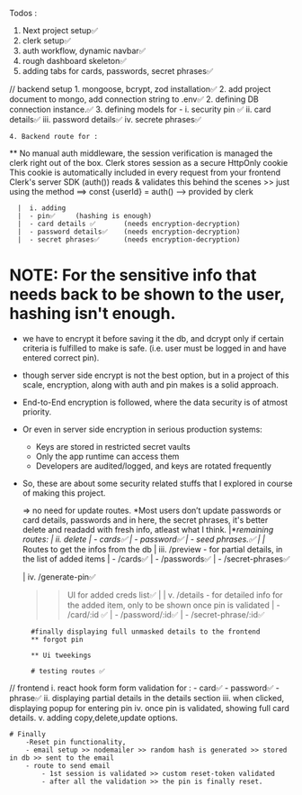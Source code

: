 

Todos : 

1. Next project setup✅
2. clerk setup✅
3. auth workflow, dynamic navbar✅
4. rough dashboard skeleton✅
5. adding tabs for cards, passwords, secret phrases✅

// backend setup
    1. mongoose, bcrypt, zod installation✅
    2. add project document to mongo, add connection string to .env✅
    2. defining DB connection instance.✅
    3. defining models for - 
        i. security pin ✅
        ii. card details✅
        iii. password details✅
        iv. secrete phrases✅

    4. Backend route for :

** No manual auth middleware, the session verification is managed the clerk right out of the box.
    Clerk stores session as a secure HttpOnly cookie
    This cookie is automatically included in every request from your frontend
    Clerk's server SDK (auth()) reads & validates this behind the scenes
    >> just using the method ==> const {userId} = auth() --> provided by clerk

      |  i. adding
      |  - pin✅     (hashing is enough)
      |  - card details ✅       (needs encryption-decryption)
      |  - password details✅    (needs encryption-decryption)
      |  - secret phrases✅      (needs encryption-decryption)

# NOTE: For the sensitive info that needs back to be shown to the user, hashing isn't enough.
- we have to encrypt it before saving it the db, and dcrypt only if certain criteria is fulfilled to make is safe. (i.e. user must be logged in and have entered correct pin).
- though server side encrypt is not the best option, but in a project of this scale, encryption, along with auth and pin makes is a solid approach.
- End-to-End encryption is followed, where the data security is of atmost priority. 
- Or even in server side encryption in serious production systems:
    - Keys are stored in restricted secret vaults
    - Only the app runtime can access them
    - Developers are audited/logged, and keys are rotated frequently
- So, these are about some security related stuffs that I explored in course of making this project.

    => no need for update routes.
    *Most users don’t update passwords or card details, passwords and in here, the secret phrases, it's better delete and readadd with fresh info, atleast what I think.
     |**remaining routes:
     |   ii. delete
     |       - cards✅
     |       - password✅
     |       - seed phrases.✅
     |
     |* Routes to get the infos from the db
     |  iii. /preview - for partial details, in the list of added items
     |      - /cards✅
     |      - /passwords✅
     |      - /secret-phrases✅
     
     |  iv. /generate-pin✅

     >> UI for added creds list✅
     |
     |  v. /details - for detailed info for the added item, only to be shown once pin is validated
     |      - /card/:id  ✅
     |      - /password/:id✅
     |      - /secret-phrase/:id✅

        #finally displaying full unmasked details to the frontend
        ** forgot pin  

        ** Ui tweekings

        # testing routes ✅

// frontend
        i. react hook form form validation for : 
            - card✅
            - password✅
            - phrase✅
        ii. displaying partial details in the details section
        iii. when clicked, displaying popup for entering pin
        iv. once pin is validated, showing full card details.
        v. adding copy,delete,update options.

    # Finally 
        -Reset pin functionality, 
        - email setup >> nodemailer >> random hash is generated >> stored in db >> sent to the email
        - route to send email
            - 1st session is validated >> custom reset-token validated
            - after all the validation >> the pin is finally reset. 